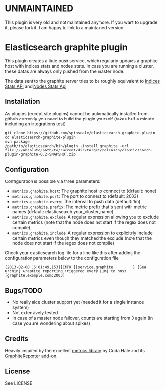 # UNMAINTAINED

This plugin is very old and not maintained anymore. If you want to upgrade it, please fork it. I am happy to link to a maintained version.

# Elasticsearch graphite plugin

This plugin creates a little push service, which regularly updates a graphite host with indices stats and nodes stats. In case you are running a cluster, these datas are always only pushed from the master node.

The data sent to the graphite server tries to be roughly equivalent to [Indices Stats API](http://www.elasticsearch.org/guide/reference/api/admin-indices-stats.html) and [Nodes Stats Api](http://www.elasticsearch.org/guide/reference/api/admin-cluster-nodes-stats.html)


## Installation

As plugins (except site plugins) cannot be automatically installed from github currently you need to build the plugin yourself (takes half a minute including an integrations test).

```
git clone https://github.com/spinscale/elasticsearch-graphite-plugin
cd elasticsearch-graphite-plugin
mvn package
/path/to/elasticsearch/bin/plugin -install graphite -url file:///absolute/path/to/current/dir/target/releases/elasticsearch-plugin-graphite-0.2-SNAPSHOT.zip
```


## Configuration

Configuration is possible via three parameters:

* `metrics.graphite.host`: The graphite host to connect to (default: none)
* `metrics.graphite.port`: The port to connect to (default: 2003)
* `metrics.graphite.every`: The interval to push data (default: 1m)
* `metrics.graphite.prefix`: The metric prefix that's sent with metric names (default: elasticsearch.your_cluster_name)
* `metrics.graphite.exclude`: A regular expression allowing you to exclude certain metrics (note that the node does not start if the regex does not compile)
* `metrics.graphite.include`: A regular expression to explicitely include certain metrics even though they matched the exclude (note that the node does not start if the regex does not compile)

Check your elasticsearch log file for a line like this after adding the configuration parameters below to the configuration file

```
[2013-02-08 16:01:49,153][INFO ][service.graphite         ] [Sea Urchin] Graphite reporting triggered every [1m] to host [graphite.example.com:2003]
```


## Bugs/TODO

* No really nice cluster support yet (needed it for a single instance system)
* Not extensively tested
* In case of a master node failover, counts are starting from 0 again (in case you are wondering about spikes)


## Credits

Heavily inspired by the excellent [metrics library](http://metrics.codahale.com) by Coda Hale and its [GraphiteReporter add-on](http://metrics.codahale.com/manual/graphite/).


## License

See LICENSE

